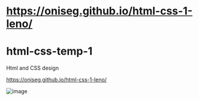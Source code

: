 # https://oniseg.github.io/html-css-1-leno/
# html-css-temp-1
Html and CSS design  


https://oniseg.github.io/html-css-1-leno/

![image](https://user-images.githubusercontent.com/35266228/207605176-0bcd80e3-4bd7-4c66-9bab-7fd2d1b94ea0.png)
